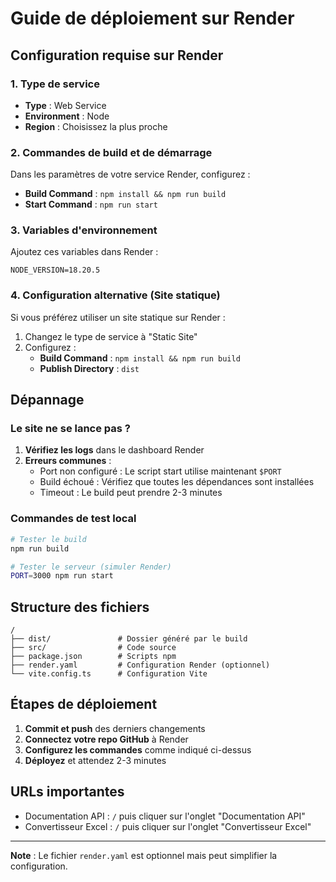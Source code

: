 # Guide de déploiement sur Render

## Configuration requise sur Render

### 1. Type de service
- **Type** : Web Service
- **Environment** : Node
- **Region** : Choisissez la plus proche

### 2. Commandes de build et de démarrage

Dans les paramètres de votre service Render, configurez :

- **Build Command** : `npm install && npm run build`
- **Start Command** : `npm run start`

### 3. Variables d'environnement

Ajoutez ces variables dans Render :

```
NODE_VERSION=18.20.5
```

### 4. Configuration alternative (Site statique)

Si vous préférez utiliser un site statique sur Render :

1. Changez le type de service à "Static Site"
2. Configurez :
   - **Build Command** : `npm install && npm run build`
   - **Publish Directory** : `dist`

## Dépannage

### Le site ne se lance pas ?

1. **Vérifiez les logs** dans le dashboard Render
2. **Erreurs communes** :
   - Port non configuré : Le script start utilise maintenant `$PORT`
   - Build échoué : Vérifiez que toutes les dépendances sont installées
   - Timeout : Le build peut prendre 2-3 minutes

### Commandes de test local

```bash
# Tester le build
npm run build

# Tester le serveur (simuler Render)
PORT=3000 npm run start
```

## Structure des fichiers

```
/
├── dist/               # Dossier généré par le build
├── src/                # Code source
├── package.json        # Scripts npm
├── render.yaml         # Configuration Render (optionnel)
└── vite.config.ts      # Configuration Vite
```

## Étapes de déploiement

1. **Commit et push** des derniers changements
2. **Connectez votre repo GitHub** à Render
3. **Configurez les commandes** comme indiqué ci-dessus
4. **Déployez** et attendez 2-3 minutes

## URLs importantes

- Documentation API : `/` puis cliquer sur l'onglet "Documentation API"
- Convertisseur Excel : `/` puis cliquer sur l'onglet "Convertisseur Excel"

---

**Note** : Le fichier `render.yaml` est optionnel mais peut simplifier la configuration.
